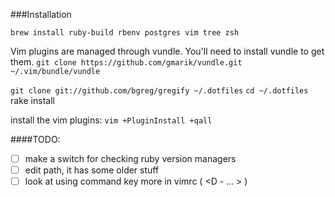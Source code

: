 ###Installation

  `brew install ruby-build rbenv postgres vim tree zsh `

  Vim plugins are managed through vundle. You'll need to install vundle to get them.
  `git clone https://github.com/gmarik/vundle.git ~/.vim/bundle/vundle`

  `git clone git://github.com/bgreg/gregify ~/.dotfiles`
  `cd ~/.dotfiles`
  rake install

  install the vim plugins: 
  `vim +PluginInstall +qall`

####TODO: 

- [ ] make a switch for checking ruby version managers
- [ ] edit path, it has some older stuff
- [ ] look at using command key more in vimrc ( <D - ... > ) 
